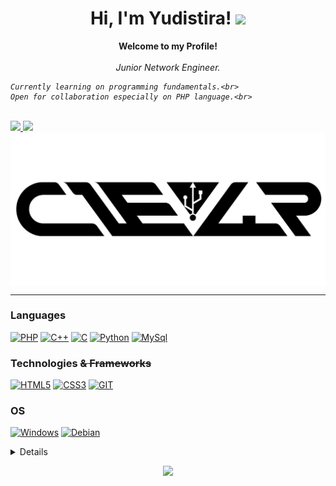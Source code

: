 <h1 align="center">Hi, I'm Yudistira! <img src="https://github.com/JustCLE4R/JustCLE4R/assets/84244126/01ac76c9-b2ca-4389-a064-ebfb49192964" width="28px"></h1> 
<p align="center">
  <b>Welcome to my Profile!</b><br><br>
  <i>
    Junior Network Engineer.<br>

    Currently learning on programming fundamentals.<br>
    Open for collaboration especially on PHP language.<br>
  </i><br>
  <a href="https://t.me/Yudist_ira">
    <img src="https://img.shields.io/badge/Telegram-blue?style=flat&logo=telegram">
  </a>
  <a href="mailto:alex.yudistira44@gmail.com">
    <img src="https://img.shields.io/badge/Email-blue?style=flat&logo=gmail">
  </a>
  <br><img src="https://github.com/JustCLE4R/JustCLE4R/blob/main/assets/cle4r.png?raw=true" width=512px align="center">
</p>

---

### Languages
[![PHP](https://img.shields.io/badge/PHP-black?style=for-the-badge&logo=php)](https://github.com/JustCLE4R)
[![C++](https://img.shields.io/badge/c%2B%2B-black?style=for-the-badge&logo=cplusplus)](https://github.com/JustCLE4R)
[![C](https://img.shields.io/badge/c-black?style=for-the-badge&logo=c)](https://github.com/JustCLE4R)
[![Python](https://img.shields.io/badge/python-black?style=for-the-badge&logo=python)](https://github.com/JustCLE4R)
[![MySql](https://img.shields.io/badge/sql-black?style=for-the-badge&logo=mysql)](https://github.com/JustCLE4R)

### Technologies ~~& Frameworks~~
[![HTML5](https://img.shields.io/badge/HTML5-black?style=for-the-badge&logo=html5)](https://github.com/JustCLE4R)
[![CSS3](https://img.shields.io/badge/CSS3-black?style=for-the-badge&logo=css3&logoColor=blue)](https://github.com/JustCLE4R)
[![GIT](https://img.shields.io/badge/Git-black?style=for-the-badge&logo=git)](https://github.com/JustCLE4R)

### OS
[![Windows](https://img.shields.io/badge/Windows-black?style=for-the-badge&logo=windows&logoColor=blue)](https://github.com/JustCLE4R)
[![Debian](https://img.shields.io/badge/Debian-black?style=for-the-badge&logo=debian&logoColor=red)](https://github.com/JustCLE4R)

<details>
  <p align="center">
    <a href="https://github.com/JustCLE4R">
      <img src="http://github-profile-summary-cards.vercel.app/api/cards/profile-details?username=JustCLE4R&theme=transparent">
    </a>
    <a href="https://github.com/JustCLE4R">
      <img src="http://github-profile-summary-cards.vercel.app/api/cards/stats?username=JustCLE4R&theme=transparent">
    </a>
    <a href="https://github.com/JustCLE4R">
      <img src="https://github-readme-streak-stats.herokuapp.com?user=JustCLE4R&theme=transparent&hide_border=true&date_format=j%2Fn%5B%2FY%5D&mode=weekly&card_width=350)](https://git.io/streak-stats">
    </a>
  </p>
</details>
<p align="center">
  <a href="https://github.com/JustCLE4R">
    <img src="https://komarev.com/ghpvc/?username=JustCLE4R&style=for-the-badge">
  </a>
</p>
